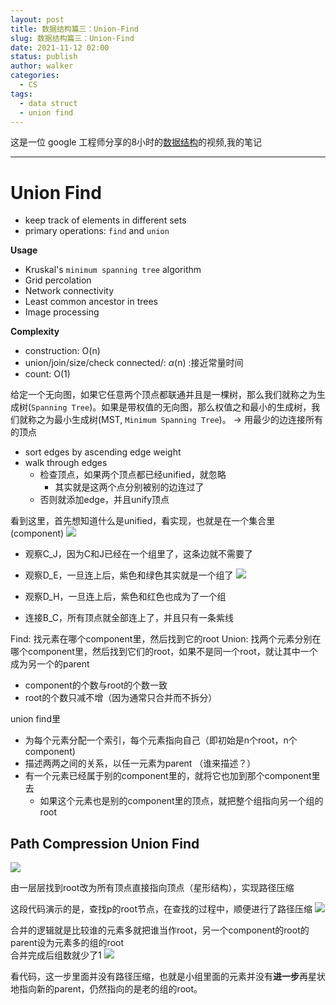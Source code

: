 ```yaml
---
layout: post
title: 数据结构篇三：Union-Find
slug: 数据结构篇三：Union-Find
date: 2021-11-12 02:00
status: publish
author: walker
categories: 
  - CS
tags:
  - data struct
  - union find
---
```


这是一位 google 工程师分享的8小时的[数据结构](https://www.youtube.com/watch?v=RBSGKlAvoiM)的视频,我的笔记

-----

# Union Find

* keep track of elements in different sets
* primary operations: `find` and `union`

**Usage**

* Kruskal's `minimum spanning tree` algorithm
* Grid percolation
* Network connectivity
* Least common ancestor in trees
* Image processing

**Complexity**
* construction: O(n)
* union/join/size/check connected/: $\alpha$(n) :接近常量时间
* count: O(1)

给定一个无向图，如果它任意两个顶点都联通并且是一棵树，那么我们就称之为生成树(`Spanning Tree`)。如果是带权值的无向图，那么权值之和最小的生成树，我们就称之为最小生成树(MST, `Minimum Spanning Tree`)。
-> 用最少的边连接所有的顶点

* sort edges by ascending edge weight
* walk through edges
    * 检查顶点，如果两个顶点都已经unified，就忽略
        * 其实就是这两个点分别被别的边连过了
    * 否则就添加edge，并且unify顶点

看到这里，首先想知道什么是unified，看实现，也就是在一个集合里(component)
![](../assets/1859625-a4f39c808d78f8ee.png)

* 观察C_J，因为C和J已经在一个组里了，这条边就不需要了
* 观察D_E，一旦连上后，紫色和绿色其实就是一个组了
![](../assets/1859625-9fbda901cd75db13.png)

* 观察D_H，一旦连上后，紫色和红色也成为了一个组
* 连接B_C，所有顶点就全部连上了，并且只有一条紫线

Find: 找元素在哪个component里，然后找到它的root
Union: 找两个元素分别在哪个component里，然后找到它们的root，如果不是同一个root，就让其中一个成为另一个的parent

* component的个数与root的个数一致
* root的个数只减不增（因为通常只合并而不拆分）

union find里
* 为每个元素分配一个索引，每个元素指向自己（即初始是n个root，n个component)
* 描述两两之间的关系，以任一元素为parent （谁来描述？）
* 有一个元素已经属于别的component里的，就将它也加到那个component里去
    * 如果这个元素也是别的component里的顶点，就把整个组指向另一个组的root


## Path Compression Union Find
![](../assets/1859625-3e8c2a735b8429ce.png)

由一层层找到root改为所有顶点直接指向顶点（星形结构），实现路径压缩

这段代码演示的是，查找p的root节点，在查找的过程中，顺便进行了路径压缩
![](../assets/1859625-0ba57aa842233469.png)

合并的逻辑就是比较谁的元素多就把谁当作root，另一个component的root的parent设为元素多的组的root    
合并完成后组数就少了1
![](../assets/1859625-9821cff4bb811594.png)

看代码，这一步里面并没有路径压缩，也就是小组里面的元素并没有**进一步**再星状地指向新的parent，仍然指向的是老的组的root。
